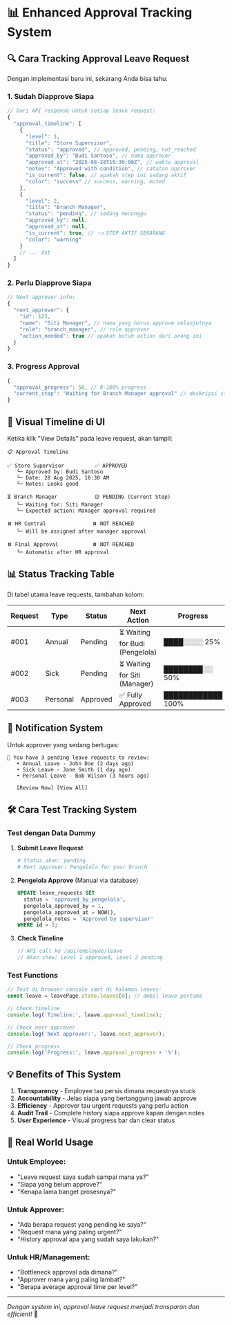 # 📊 Enhanced Approval Tracking System

## 🔍 **Cara Tracking Approval Leave Request**

Dengan implementasi baru ini, sekarang Anda bisa tahu:

### 1. **Sudah Diapprove Siapa**
```javascript
// Dari API response untuk setiap leave request:
{
  "approval_timeline": [
    {
      "level": 1,
      "title": "Store Supervisor",
      "status": "approved", // approved, pending, not_reached
      "approved_by": "Budi Santoso", // nama approver
      "approved_at": "2025-08-28T10:30:00Z", // waktu approval
      "notes": "Approved with condition", // catatan approver
      "is_current": false, // apakah step ini sedang aktif
      "color": "success" // success, warning, muted
    },
    {
      "level": 2,
      "title": "Branch Manager",
      "status": "pending", // sedang menunggu
      "approved_by": null,
      "approved_at": null,
      "is_current": true, // 👈 STEP AKTIF SEKARANG
      "color": "warning"
    }
    // ... dst
  ]
}
```

### 2. **Perlu Diapprove Siapa**
```javascript
// Next approver info:
{
  "next_approver": {
    "id": 123,
    "name": "Siti Manager", // nama yang harus approve selanjutnya
    "role": "branch_manager", // role approver
    "action_needed": true // apakah butuh action dari orang ini
  }
}
```

### 3. **Progress Approval**
```javascript
{
  "approval_progress": 50, // 0-100% progress
  "current_step": "Waiting for Branch Manager approval" // deskripsi step saat ini
}
```

## 🎨 **Visual Timeline di UI**

Ketika klik "View Details" pada leave request, akan tampil:

```
📋 Approval Timeline

✅ Store Supervisor          ✅ APPROVED
   └─ Approved by: Budi Santoso
   └─ Date: 28 Aug 2025, 10:30 AM
   └─ Notes: Looks good

⏳ Branch Manager            🟡 PENDING (Current Step)
   └─ Waiting for: Siti Manager
   └─ Expected action: Manager approval required

⏸️ HR Central               ⏸️ NOT REACHED
   └─ Will be assigned after manager approval

⏸️ Final Approval           ⏸️ NOT REACHED
   └─ Automatic after HR approval
```

## 📊 **Status Tracking Table**

Di tabel utama leave requests, tambahan kolom:

| Request | Type | Status | **Next Action** | **Progress** |
|---------|------|--------|----------------|--------------|
| #001 | Annual | Pending | ⏳ Waiting for Budi (Pengelola) | ████░░░░ 25% |
| #002 | Sick | Pending | ⏳ Waiting for Siti (Manager) | ████████░░ 50% |
| #003 | Personal | Approved | ✅ Fully Approved | ████████████ 100% |

## 🔔 **Notification System**

Untuk approver yang sedang bertugas:

```
🔔 You have 3 pending leave requests to review:
   • Annual Leave - John Doe (2 days ago)
   • Sick Leave - Jane Smith (1 day ago)  
   • Personal Leave - Bob Wilson (3 hours ago)
   
   [Review Now] [View All]
```

## 🛠️ **Cara Test Tracking System**

### Test dengan Data Dummy

1. **Submit Leave Request**
   ```bash
   # Status akan: pending
   # Next approver: Pengelola for your branch
   ```

2. **Pengelola Approve** (Manual via database)
   ```sql
   UPDATE leave_requests SET 
     status = 'approved_by_pengelola',
     pengelola_approved_by = 1, 
     pengelola_approved_at = NOW(),
     pengelola_notes = 'Approved by supervisor'
   WHERE id = 1;
   ```

3. **Check Timeline**
   ```javascript
   // API call ke /api/employee/leave
   // Akan show: Level 1 approved, Level 2 pending
   ```

### Test Functions

```javascript
// Test di browser console saat di halaman leaves:
const leave = leavePage.state.leaves[0]; // ambil leave pertama

// Check timeline
console.log('Timeline:', leave.approval_timeline);

// Check next approver  
console.log('Next approver:', leave.next_approver);

// Check progress
console.log('Progress:', leave.approval_progress + '%');
```

## 💡 **Benefits of This System**

1. **Transparency** - Employee tau persis dimana requestnya stuck
2. **Accountability** - Jelas siapa yang bertanggung jawab approve
3. **Efficiency** - Approver tau urgent requests yang perlu action
4. **Audit Trail** - Complete history siapa approve kapan dengan notes
5. **User Experience** - Visual progress bar dan clear status

## 🎯 **Real World Usage**

### Untuk Employee:
- "Leave request saya sudah sampai mana ya?"
- "Siapa yang belum approve?"
- "Kenapa lama banget prosesnya?"

### Untuk Approver:
- "Ada berapa request yang pending ke saya?"
- "Request mana yang paling urgent?"
- "History approval apa yang sudah saya lakukan?"

### Untuk HR/Management:
- "Bottleneck approval ada dimana?"
- "Approver mana yang paling lambat?"
- "Berapa average approval time per level?"

---

*Dengan system ini, approval leave request menjadi transparan dan efficient!* 🚀
